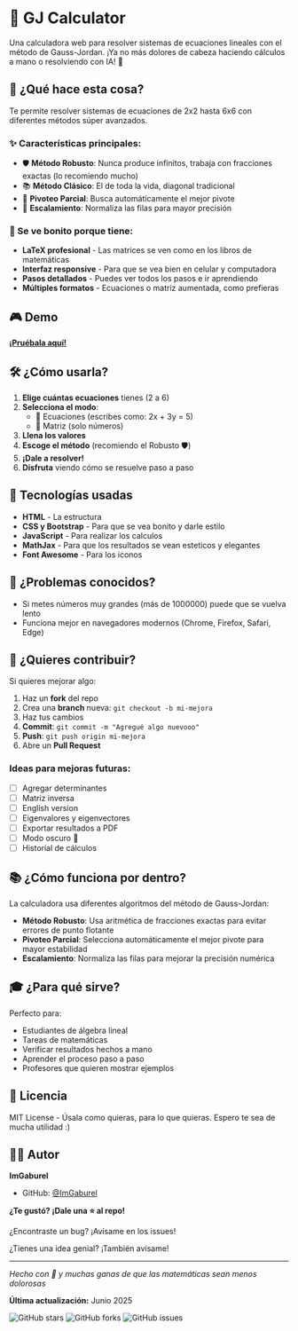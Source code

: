 # 🧮 GJ Calculator

Una calculadora web para resolver sistemas de ecuaciones lineales con el método de Gauss-Jordan. ¡Ya no más dolores de cabeza haciendo cálculos a mano o resolviendo con IA! 🎯

## 🚀 ¿Qué hace esta cosa?

Te permite resolver sistemas de ecuaciones de 2x2 hasta 6x6 con diferentes métodos súper avanzados.

### ✨ Características principales:

- 🛡️ **Método Robusto**: Nunca produce infinitos, trabaja con fracciones exactas (lo recomiendo mucho)
- 📚 **Método Clásico**: El de toda la vida, diagonal tradicional
- 🔄 **Pivoteo Parcial**: Busca automáticamente el mejor pivote
- 📏 **Escalamiento**: Normaliza las filas para mayor precisión

### 🎨 Se ve bonito porque tiene:

- **LaTeX profesional** - Las matrices se ven como en los libros de matemáticas
- **Interfaz responsive** - Para que se vea bien en celular y computadora
- **Pasos detallados** - Puedes ver todos los pasos e ir aprendiendo
- **Múltiples formatos** - Ecuaciones o matriz aumentada, como prefieras

## 🎮 Demo

**[¡Pruébala aquí!](https://imgaburel.github.io/G-J-Calc/)**

## 🛠️ ¿Cómo usarla?

1. **Elige cuántas ecuaciones** tienes (2 a 6)
2. **Selecciona el modo**: 
   - 📝 Ecuaciones (escribes como: 2x + 3y = 5)
   - 🔢 Matriz (solo números)
3. **Llena los valores** 
4. **Escoge el método** (recomiendo el Robusto 🛡️)
5. **¡Dale a resolver!** 
6. **Disfruta** viendo cómo se resuelve paso a paso

## 🔧 Tecnologías usadas

- **HTML** - La estructura
- **CSS y Bootstrap** - Para que se vea bonito y darle estilo
- **JavaScript** - Para realizar los calculos
- **MathJax** - Para que los resultados se vean esteticos y elegantes
- **Font Awesome** - Para los iconos

## 🐛 ¿Problemas conocidos?

- Si metes números muy grandes (más de 1000000) puede que se vuelva lento
- Funciona mejor en navegadores modernos (Chrome, Firefox, Safari, Edge)

## 🤝 ¿Quieres contribuir?

Si quieres mejorar algo:

1. Haz un **fork** del repo
2. Crea una **branch** nueva: `git checkout -b mi-mejora`
3. Haz tus cambios
4. **Commit**: `git commit -m "Agregué algo nuevooo"`
5. **Push**: `git push origin mi-mejora`
6. Abre un **Pull Request**

### Ideas para mejoras futuras:
- [ ] Agregar determinantes
- [ ] Matriz inversa
- [ ] English version
- [ ] Eigenvalores y eigenvectores
- [ ] Exportar resultados a PDF
- [ ] Modo oscuro 🌙
- [ ] Historial de cálculos

## 📚 ¿Cómo funciona por dentro?

La calculadora usa diferentes algoritmos del método de Gauss-Jordan:

- **Método Robusto**: Usa aritmética de fracciones exactas para evitar errores de punto flotante
- **Pivoteo Parcial**: Selecciona automáticamente el mejor pivote para mayor estabilidad
- **Escalamiento**: Normaliza las filas para mejorar la precisión numérica

## 🎓 ¿Para qué sirve?

Perfecto para:
- Estudiantes de álgebra lineal
- Tareas de matemáticas
- Verificar resultados hechos a mano
- Aprender el proceso paso a paso
- Profesores que quieren mostrar ejemplos

## 📄 Licencia

MIT License - Úsala como quieras, para lo que quieras. Espero te sea de mucha utilidad :)

## 🙋‍♂️ Autor

**ImGaburel** 
- GitHub: [@ImGaburel](https://github.com/ImGaburel)

**¿Te gustó? ¡Dale una ⭐ al repo!** 

¿Encontraste un bug? ¡Avísame en los issues!

¿Tienes una idea genial? ¡También avísame!

---

*Hecho con 💖 y muchas ganas de que las matemáticas sean menos dolorosas*

**Última actualización:** Junio 2025

![GitHub stars](https://img.shields.io/github/stars/ImGaburel/G-J-Calc)
![GitHub forks](https://img.shields.io/github/forks/ImGaburel/G-J-Calc)
![GitHub issues](https://img.shields.io/github/issues/ImGaburel/G-J-Calc)